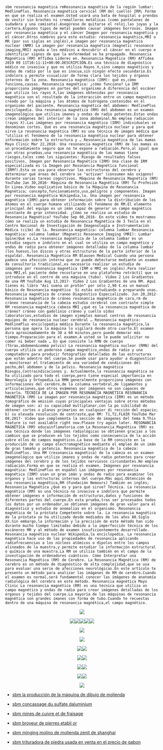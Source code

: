 
```
sbm resonancia magnetica rmResonancia magnética de la región lumbar: MedlinePlus. Resonancia magnética cervical (RM del cuello) IRM; Forma en que se realiza el examen.Usted usará una bata de hospital o prendas de vestir sin broches ni cremalleras metálicas (como pantalones de sudadera y una camiseta).Asegúrese de quitarse el reloj,las joyas y la cartera.Algunos tipos de metal pueden causar imágenes borrosas. Imagen por resonancia magnética y el cáncer Imagen por resonancia magnética y el cáncer.Otros nombres para este estudio: resonancia magnética,MRI o MR (por sus siglas en inglés),e imagen por resonancia magnética nuclear (NMR) La imagen por resonancia magnética (magnetic resonance imaging,MRI) ayuda a los médicos a descubrir el cáncer en el cuerpo e identificar signos de que la enfermedad se ha propagado. Resonancia Magnética (RM) Affidea Líderes en. Resonancia Magnética (RM) Affidea 2019 09 11T10:11:11+00:00.DESCRIPCIÓN.Es una técnica de diagnóstico médico no invasiva y que no utiliza Rayos X,sino campos magnéticos y ondas de radio por lo que es inocua,sin ningún efecto secundario.Es indolora y permite visualizar de forma clara los tejidos y órganos internos de la zona. Resonancia magnética (IRM): qué es,cómo funciona,causas. Resonancia magnética: ¿cómo funciona? La IRM proporciona imágenes en partes del organismo.A diferencia del escáner que utiliza los rayos X,las imágenes obtenidas por resonancia magnética son el resultado de la interacción entre un campo magnético creado por la máquina y los átomos de hidrógeno contenidos en el organismo del paciente. Resonancia magnética del abdomen: MedlinePlus enciclopedia. Una resonancia magnética (RM) del abdomen es un examen imagenológico que utiliza imanes y ondas de radio potentes.Estas ondas crean imágenes del interior de la zona abdominal.No emplea radiación (rayos X).Las imágenes por resonancia magnética (IRM) individuales se denominan cortes. Qué es una resonancia magnética nuclear y para qué sirve La resonancia magnética (RM) es una técnica de imagen médica que "utiliza el fenómeno de la resonancia magnética nuclear para obtener información sobre la estructura y … Resonancia magnética de las mamas Mayo Clinic Mar 22,2018· Una resonancia magnética (RM) de las mamas es un procedimiento seguro que no te expone a radiación.Pero,al igual que con otras pruebas,una resonancia magnética de las mamas tiene riesgos,tales como los siguientes: Riesgo de resultados falsos positivos. Imagen por Resonancia Magnética (IRM) Una clase de IRM especializada es la Imagen por Resonancia Magnética funcional (IRMf).Esta se usa para observar las estructuras del cerebro y determinar qué áreas del cerebro se "activan" (consumen más oxígeno) durante varias tareas cognitivas. Máquina de Resonancia Magnética (RM) YouTube Jan 30,2016· Máquina de Resonancia Magnética (RM) Tu Profesión En Linea.Video explicativo básico de la Máquina de Resonancia Magnética; concepto,funcionamiento,uso,peligros y componentes. Imagen por resonancia magnética Wikipedia,la. Una imagen por resonancia magnética (IRM).para obtener información sobre la distribución de los átomos en el cuerpo humano utilizando el fenómeno de RM.El elemento principal del equipo es un imán capaz de generar un campo magnético constante de gran intensidad. ¿Cómo se realiza un estudio de Resonancia Magnética? YouTube Sep 08,2016· En este vídeo te mostramos cómo se realiza un estudio de Resonancia Magnética de 3 Tesla en el Centro Nacional de Investigación de Imagenología e Instrumentación Médica (ci3m) de la. Resonancia magnética: columna lumbar Resonancia magnética: columna lumbar (Magnetic Resonance Imaging (MRI): Lumbar Spine)Qué es.La resonancia magnética de la columna lumbar es un estudio seguro e indoloro en el cual se utiliza un campo magnético y ondas de radio para obtener imágenes detalladas de la columna lumbar (los huesos,los discos y otras estructuras de la parte inferior de la espalda). Resonancia Magnética RM Blausen Medical Cuando una persona padece una afección interna que no puede detectarse mediante un examen de consultorio tradicional,es necesario realizar un estudio de imágenes por resonancia magnética (IRM o MRI en inglés).Para realizar una MRI,el paciente debe recostarse en una plataforma retráctil que se introduce en el centro de una máquina (tubo). Video 2 Los Gradientes de una RM YouTube Aug 13,2017· Video 2 Los Gradientes de una RM. Aquí tienes mi libro "Así suena un protón" por sólo 2,90 €.es un manual básico de Resonancia magnética  Si estás estudiando o preparando unas. Resonancia magnética de craneo Diagnóstico Especializado. Jun 20,2012· Resonancia magnética de cráneo resonancia magnética de cara,rm de cráneo resonancia de la cabeza estudio cerebral con contraste simple RM resonancia magnética cabeza MRI ¿qué es la resonancia magnética de cráneo? cráneo con gadolinio cráneo y cuello oídos laboratorios,estudios de imagen ejemplos manual centros de resonancia equipos de resonancia nuclear cerebral … Resonancia magnética: MedlinePlus enciclopedia médica Durante la resonancia magnética,la persona que opera la máquina lo vigilará desde otro cuarto.El examen dura aproximadamente de 30 a 60 minutos,pero puede demorar más tiempo.Preparación para el examen.A usted se le puede solicitar no comer ni beber nada … En qué consiste la RMN de cuerpo (Tórax,abdomen&comma pelvis) La resonancia magnética nuclear (RMN) del cuerpo utiliza un poderoso campo magnético,ondas de radio y una computadora para producir fotografías detalladas de las estructuras que están adentro del cuerpo.Se puede usar para ayudar a diagnosticar o monitorear el tratamiento de una variedad de condiciones del pecho,del abdomen y de la pelvis. Resonancia magnética Riesgos,Contraindicaciones y. Actualmente,la resonancia magnética se ha utilizado para todo el cuerpo,pero tiene especial importancia en Neurología y Ortopedia.La RMN generalmente proporciona imágenes con informaciones del cerebro,de la columna vertebral,de ligamentos y articulaciones,que otros exámenes por imágenes no son capaces de hacerlo. TÉCNICA DE LA IMAGEN POR RESONANCIA MAGNÉTICA RESONANCIA MAGNÉTICA (RM) La imagen por resonancia magnética (IRM) es un método tomográfico de emisión cuyas principales ventajas sobre otros métodos de imagen son: a) su capacidad multiplanar,con la po sibilidad de obtener cortes o planos primarios en cualquier di rección del espacio; b) su elevada resolución de contraste,que RM: T1,T2,FLAIR YouTube Mar 08,2017· Video que complementa la sección de imagenes del tema 9.This feature is not available right now.Please try again later. RESONANCIA MAGNÉTICA (RM) educainflamatoria.com La Resonancia Magnética (RM) es una técnica donde las imágenes radiológicas se obtienen gracias a los cambios que se producen en los tejidos como consecuencia de la acción sobre ellos de campos magnéticos.La base de la RM consiste en la producción de un campo electromagnético mediante el empleo de un imán de gran tamaño y potencia. Resonancia magnética de la cabeza: MedlinePlus. Una RM (resonancia magnética) de la cabeza es un examen imagenológico que utiliza imanes y ondas de radio potentes para crear imágenes del cerebro y de los tejidos nerviosos circundantes.No emplea radiación.Forma en que se realiza el examen. Imágenes por resonancia magnética: MedlinePlus en español Las imágenes por resonancia magnética (IRM) usan un gran imán y ondas de radio para examinar los órganos y las estructuras internas del cuerpo.Más aquí.Obtención de una resonancia magnética,RM (Fundación Nemours) También en inglés; Resonancia Magnética ¿Qué es y para qué sirve? Técnica. La resonancia magnética (RM) es una técnica no invasiva e indolora que permite obtener imágenes e información de estructuras,daños y funciones de diferentes partes del cuerpo.En esta prueba,tras ser procesados todos los datos por un ordenador,se obtienen imágenes de gran valor para el diagnóstico y estudio de anomalías en el organismo. Resonancia magnética de la próstata Competente sobre la. La resonancia magnética de la próstata se ha utilizado desde mediados de los años 80.Siglo XX.Sin embargo,la información y la precisión de este método han sido durante mucho tiempo limitadas debido a la imperfección técnica de los escáneres MR y al método de examen insuficientemente desarrollado. Resonancia magnética nuclear Wikipedia,la enciclopedia. La resonancia magnética hace uso de las propiedades de resonancia aplicando radiofrecuencias a los núcleos atómicos o dipolos entre los campos alineados de la muestra,y permite estudiar la información estructural o química de una muestra.La RM se utiliza también en el campo de la investigación de ordenadores cuánticos. Cómo Interpretar una Resonancia Magnética (RM) de Cerebro. La Resonancia Magnética (RM) de cerebro es un método de diagnóstico de alta complejidad,que se usa para evaluar una serie de afecciones neurológicas.En este artículo te presento un método para analizar las imágenes de RM de cerebro.Cuando el examen es normal,será fundamental conocer las imágenes de anatomía radiológica del cerebro en este método. Resonancia magnética Mayo Clinic La resonancia magnética (RM) es una técnica que utiliza un campo magnético y ondas de radio para crear imágenes detalladas de los órganos y tejidos del cuerpo.La mayoría de las máquinas de resonancia magnética son grandes imanes con forma de tubo.Cuando te recuestas dentro de una máquina de resonancia magnética,el campo magnético. 
```

<div align="center">

<a href="https://es-crusher.shibang-china.com/github&k=sbm+resonancia+magnetica+rm"><img src="https://static.shibang-china.com/es/crusher/logo.jpg"></a>

<a href="https://es-crusher.shibang-china.com/github&k=sbm+resonancia+magnetica+rm"><img src="https://static.shibang-china.com/es/crusher/index.jpg"></a><a href="https://es-crusher.shibang-china.com/material.htmlgithub&k=sbm+resonancia+magnetica+rm"><img src="https://static.shibang-china.com/es/crusher/material.jpg"></a><a href="https://es-crusher.shibang-china.com/application.htmlgithub&k=sbm+resonancia+magnetica+rm"><img src="https://static.shibang-china.com/es/crusher/application.jpg"></a><a href="https://es-crusher.shibang-china.com/aboutus.htmlgithub&k=sbm+resonancia+magnetica+rm"><img src="https://static.shibang-china.com/es/crusher/aboutus.jpg"></a><a href="https://es-crusher.shibang-china.com/contact.htmlgithub&k=sbm+resonancia+magnetica+rm"><img src="https://static.shibang-china.com/es/crusher/contact.jpg"></a>

<a href="https://es-crusher.shibang-china.com/github&k=sbm+resonancia+magnetica+rm"><img src="https://static.shibang-china.com/es/crusher/banner.jpg"></a>

<a href="https://swt.shibang-china.com/github&k=sbm+resonancia+magnetica+rm"><img src="https://static.shibang-china.com/es/crusher/text.jpg"></a>

<a href="https://swt.shibang-china.com/github&k=sbm+resonancia+magnetica+rm"><img src="https://static.shibang-china.com/es/crusher/chat.jpg"></a><a href="https://es-crusher.shibang-china.com/contact.htmlgithub&k=sbm+resonancia+magnetica+rm"><img src="https://static.shibang-china.com/es/crusher/message.jpg"></a>

<a href="https://es-crusher.shibang-china.com/products/pe.htmlgithub&k=sbm+resonancia+magnetica+rm"><img src="https://static.shibang-china.com/es/crusher/pe.jpg"></a><a href="https://es-crusher.shibang-china.com/products/pf.htmlgithub&k=sbm+resonancia+magnetica+rm"><img src="https://static.shibang-china.com/es/crusher/pf.jpg"></a>

<a href="https://es-crusher.shibang-china.com/products/hpt.htmlgithub&k=sbm+resonancia+magnetica+rm"><img src="https://static.shibang-china.com/es/crusher/hpt.jpg"></a><a href="https://es-crusher.shibang-china.com/products/vsi.htmlgithub&k=sbm+resonancia+magnetica+rm"><img src="https://static.shibang-china.com/es/crusher/vsi.jpg"></a>

<a href="https://es-crusher.shibang-china.com/products/klv.htmlgithub&k=sbm+resonancia+magnetica+rm"><img src="https://static.shibang-china.com/es/crusher/klv.jpg"></a><a href="https://es-crusher.shibang-china.com/products/portable.htmlgithub&k=sbm+resonancia+magnetica+rm"><img src="https://static.shibang-china.com/es/crusher/portable.jpg"></a>

<a href="https://swt.shibang-china.com/github&k=sbm+resonancia+magnetica+rm"><img src="https://static.shibang-china.com/es/crusher/case.jpg"></a>

</div>


* [sbm la producción de la máquina de dibujo de molienda](sbm%20la%20producci%C3%B3n%20de%20la%20m%C3%A1quina%20de%20dibujo%20de%20molienda.md)

* [sbm concassage du sulfate daluminium](sbm%20concassage%20du%20sulfate%20daluminium.md)

* [sbm mines de cuivre et de fraisage](sbm%20mines%20de%20cuivre%20et%20de%20fraisage.md)

* [sbm broyeur de pierres etabli or](sbm%20broyeur%20de%20pierres%20etabli%20or.md)

* [sbm minging molino de molienda zenit de shanghai](sbm%20minging%20molino%20de%20molienda%20zenit%20de%20shanghai.md)

* [sbm trituradora de piedra usada en venta en el precio de gabon](sbm%20trituradora%20de%20piedra%20usada%20en%20venta%20en%20el%20precio%20de%20gabon.md)